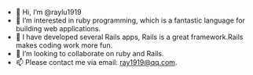 - 👋 Hi, I’m @raylu1919
- 👀 I’m interested in ruby programming, which is a fantastic language for building web applications.
- 🌱 I have developed several Rails apps, Rails is a great framework.Rails makes coding work more fun.
- 💞️ I’m looking to collaborate on ruby and Rails.
- 📫 Please contact me via email: ray1919@qq.com.

<!---
raylu1919/raylu1919 is a ✨ special ✨ repository because its `README.md` (this file) appears on your GitHub profile.
You can click the Preview link to take a look at your changes.
--->
